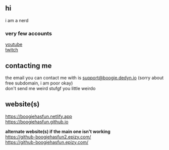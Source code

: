 ## hi
i am a nerd


### very few accounts 
[youtube](https://youtube.com/@boogiehasfun)
<br>[twitch](https://twitch.tv/boogiehasfun)


## contacting me
the email you can contact me with is support@boogie.dedyn.io (sorry about free subdomain, i am poor okay) <br>
don't send me weird stufgf you little weirdo

## website(s)
https://boogiehasfun.netlify.app <br>
https://boogiehasfun.github.io 

<b> alternate website(s) if the main one isn't working </b> <br>
https://github-boogiehasfun2.epizy.com/ <br>
https://github-boogiehasfun.epizy.com/ <br>


